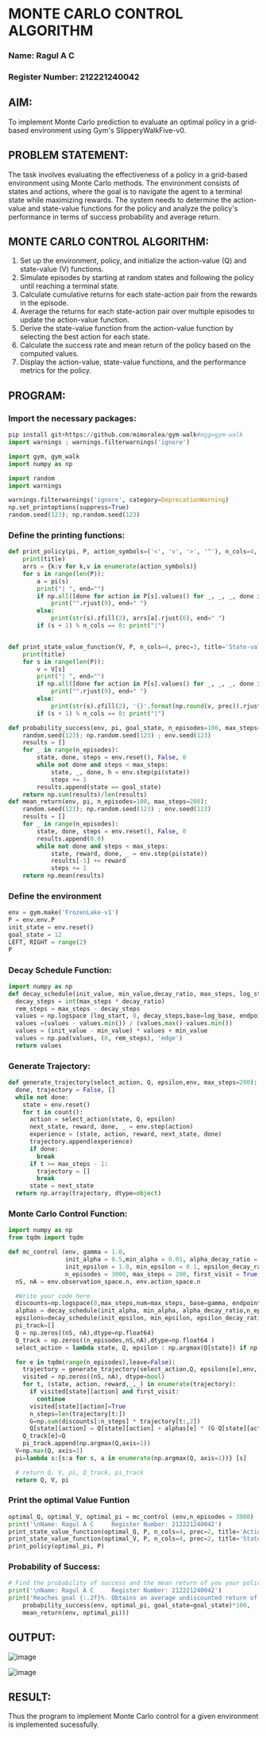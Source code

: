 # MONTE CARLO CONTROL ALGORITHM
### Name: Ragul A C
### Register Number: 212221240042

## AIM:
To implement Monte Carlo prediction to evaluate an optimal policy in a grid-based environment using Gym's SlipperyWalkFive-v0.

## PROBLEM STATEMENT:
The task involves evaluating the effectiveness of a policy in a grid-based environment using Monte Carlo methods. The environment consists of states and actions, where the goal is to navigate the agent to a terminal state while maximizing rewards. The system needs to determine the action-value and state-value functions for the policy and analyze the policy's performance in terms of success probability and average return.

## MONTE CARLO CONTROL ALGORITHM:
1. Set up the environment, policy, and initialize the action-value (Q) and state-value (V) functions.
2. Simulate episodes by starting at random states and following the policy until reaching a terminal state.
3. Calculate cumulative returns for each state-action pair from the rewards in the episode.
4. Average the returns for each state-action pair over multiple episodes to update the action-value function.
5. Derive the state-value function from the action-value function by selecting the best action for each state.
6. Calculate the success rate and mean return of the policy based on the computed values.
7. Display the action-value, state-value functions, and the performance metrics for the policy.

## PROGRAM:
### Import the necessary packages:
```py
pip install git+https://github.com/mimoralea/gym-walk#egg=gym-walk
import warnings ; warnings.filterwarnings('ignore')

import gym, gym_walk
import numpy as np

import random
import warnings

warnings.filterwarnings('ignore', category=DeprecationWarning)
np.set_printoptions(suppress=True)
random.seed(123); np.random.seed(123)
```
### Define the printing functions:
```py
def print_policy(pi, P, action_symbols=('<', 'v', '>', '^'), n_cols=4, title='Policy:'):
    print(title)
    arrs = {k:v for k,v in enumerate(action_symbols)}
    for s in range(len(P)):
        a = pi(s)
        print("| ", end="")
        if np.all([done for action in P[s].values() for _, _, _, done in action]):
            print("".rjust(9), end=" ")
        else:
            print(str(s).zfill(2), arrs[a].rjust(6), end=" ")
        if (s + 1) % n_cols == 0: print("|")


def print_state_value_function(V, P, n_cols=4, prec=3, title='State-value function:'):
    print(title)
    for s in range(len(P)):
        v = V[s]
        print("| ", end="")
        if np.all([done for action in P[s].values() for _, _, _, done in action]):
            print("".rjust(9), end=" ")
        else:
            print(str(s).zfill(2), '{}'.format(np.round(v, prec)).rjust(6), end=" ")
        if (s + 1) % n_cols == 0: print("|")

def probability_success(env, pi, goal_state, n_episodes=100, max_steps=200):
    random.seed(123); np.random.seed(123) ; env.seed(123)
    results = []
    for _ in range(n_episodes):
        state, done, steps = env.reset(), False, 0
        while not done and steps < max_steps:
            state, _, done, h = env.step(pi(state))
            steps += 1
        results.append(state == goal_state)
    return np.sum(results)/len(results)
def mean_return(env, pi, n_episodes=100, max_steps=200):
    random.seed(123); np.random.seed(123) ; env.seed(123)
    results = []
    for _ in range(n_episodes):
        state, done, steps = env.reset(), False, 0
        results.append(0.0)
        while not done and steps < max_steps:
            state, reward, done, _ = env.step(pi(state))
            results[-1] += reward
            steps += 1
    return np.mean(results)
```
### Define the environment
```py
env = gym.make('FrozenLake-v1')
P = env.env.P
init_state = env.reset()
goal_state = 12
LEFT, RIGHT = range(2)
P
```
### Decay Schedule Function:
```py
import numpy as np
def decay_schedule(init_value, min_value,decay_ratio, max_steps, log_start=-2, log_base=10):
  decay_steps = int(max_steps * decay_ratio)
  rem_steps = max_steps - decay_steps
  values = np.logspace (log_start, 0, decay_steps,base=log_base, endpoint=True) [::-1]
  values =(values - values.min()) / (values.max()-values.min())
  values = (init_value - min_value) * values + min_value
  values = np.pad(values, (0, rem_steps), 'edge')
  return values
```
### Generate Trajectory:
```py
def generate_trajectory(select_action, Q, epsilon,env, max_steps=200): # Corrected order of arguments
  done, trajectory = False, []
  while not done:
    state = env.reset()
    for t in count():
      action = select_action(state, Q, epsilon)
      next_state, reward, done, _ = env.step(action)
      experience = (state, action, reward, next_state, done)
      trajectory.append(experience)
      if done:
        break
      if t >= max_steps - 1:
        trajectory = []
        break
      state = next_state
  return np.array(trajectory, dtype=object)
```
### Monte Carlo Control Function:
```py
import numpy as np
from tqdm import tqdm

def mc_control (env, gamma = 1.0,
                init_alpha = 0.5,min_alpha = 0.01, alpha_decay_ratio = 0.5,
                init_epsilon = 1.0, min_epsilon = 0.1, epsilon_decay_ratio = 0.9,
                n_episodes = 3000, max_steps = 200, first_visit = True):
  nS, nA = env.observation_space.n, env.action_space.n

  #Write your code here
  discounts=np.logspace(0,max_steps,num=max_steps, base=gamma, endpoint=False)
  alphas = decay_schedule(init_alpha, min_alpha, alpha_decay_ratio,n_episodes)
  epsilons=decay_schedule(init_epsilon, min_epsilon, epsilon_decay_ratio,n_episodes)
  pi_track=[]
  Q = np.zeros((nS, nA),dtype=np.float64)
  Q_track = np.zeros((n_episodes,nS,nA),dtype=np.float64 )
  select_action = lambda state, Q, epsilon : np.argmax(Q[state]) if np.random.random()> epsilon else np.random.randint(len(Q[state]))

  for e in tqdm(range(n_episodes),leave=False):
    trajectory = generate_trajectory(select_action,Q, epsilons[e],env, max_steps)
    visited = np.zeros((nS, nA), dtype=bool)
    for t, (state, action, reward,_,_) in enumerate(trajectory):
      if visited[state][action] and first_visit:
        continue
      visited[state][action]=True
      n_steps=len(trajectory[t:])
      G=np.sum(discounts[:n_steps] * trajectory[t:,2])
      Q[state][action] = Q[state][action] + alphas[e] * (G-Q[state][action])
    Q_track[e]=Q
    pi_track.append(np.argmax(Q,axis=1))
  V=np.max(Q, axis=1)
  pi=lambda s:{s:a for s, a in enumerate(np.argmax(Q, axis=1))} [s]

  # return Q, V, pi, Q_track, pi_track
  return Q, V, pi

```
### Print the optimal Value Funtion
```py
optimal_Q, optimal_V, optimal_pi = mc_control (env,n_episodes = 3000)
print('\nName: Ragul A C     Register Number: 212221240042')
print_state_value_function(optimal_Q, P, n_cols=4, prec=2, title='Action-value function:')
print_state_value_function(optimal_V, P, n_cols=4, prec=2, title='State-value function:')
print_policy(optimal_pi, P)
```

### Probability of Success:
```py
# Find the probability of success and the mean return of you your policy
print('\nName: Ragul A C     Register Number: 212221240042')
print('Reaches goal {:.2f}%. Obtains an average undiscounted return of {:.4f}.'.format(
    probability_success(env, optimal_pi, goal_state=goal_state)*100,
    mean_return(env, optimal_pi)))
```
## OUTPUT:

![image](https://github.com/user-attachments/assets/19c8b8b7-f18f-461e-861d-b29e80aa0435)

![image](https://github.com/user-attachments/assets/77b6bdaa-dd84-4b6a-8e74-3cb1b5d45ebf)



## RESULT:
Thus the program to implement Monte Carlo control for a given environment is implemented sucessfully.
